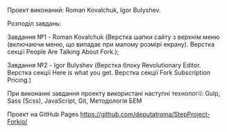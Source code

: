 Проект виконаний: Roman Kovalchuk, Igor Bulyshev.

Розподіл завдань:

Завдання №1 - Roman Kovalchuk
(Верстка шапки сайту з верхнім меню (включаючи меню, що випадає при малому розмірі екрану).
Верстка секції People Are Talking About Fork.);

Завдання №2 - Igor Bulyshev
(Верстка блоку Revolutionary Editor.
Верстка секції Here is what you get.
Верстка секції Fork Subscription Pricing.)

При виконанні завдання проекту використані наступні технології:
Gulp,
Sass (Scss),
JavaScript,
Git,
Методологія БЕМ

Проект на GitHub Pages
https://github.com/deputatroma/StepProject-Forkio/



